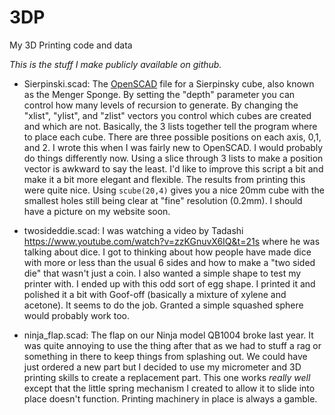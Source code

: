 # 3DP
My 3D Printing code and data

*This is the stuff I make publicly available on github.*

* Sierpinski.scad: The  [OpenSCAD](http://www.openscad.org/) file for a Sierpinsky cube, also known as the Menger Sponge. By setting the "depth" parameter you can control how many levels of recursion to generate. By changing the "xlist", "ylist", and "zlist" vectors you control which cubes are created and which are not. Basically, the 3 lists together tell the program where to place each cube. There are three possible positions on each axis, 0,1, and 2. I wrote this when I was fairly new to OpenSCAD. I would probably do things differently now. Using a slice through 3 lists to make a position vector is awkward to say the least. I'd like to improve this script a bit and make it a bit more elegant and flexible. The results from printing this were quite nice. Using `scube(20,4)` gives you a nice 20mm cube with the smallest holes still being clear at "fine" resolution (0.2mm). I should have a picture on my website soon.

* twosideddie.scad: I was watching a video by Tadashi https://www.youtube.com/watch?v=zzKGnuvX6IQ&t=21s where he was talking about dice. I got to thinking about how people have made dice with more or less than the usual 6 sides and how to make a "two sided die" that wasn't just a coin. I also wanted a simple shape to test my printer with. I ended up with this odd sort of egg shape. I printed it and polished it a bit with Goof-off (basically a mixture of xylene and acetone). It seems to do the job. Granted a simple squashed sphere would probably work too.

* ninja_flap.scad: The flap on our Ninja model QB1004 broke last year. It was quite annoying to use the thing after that as we had to stuff a rag or something in there to keep things from splashing out. We could have just ordered a new part but I decided to use my micrometer and 3D printing skills to create a replacement part. This one works *really well* except that the little spring mechanism I created to allow it to slide into place doesn't function. Printing machinery in place is always a gamble.

